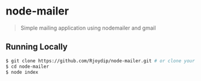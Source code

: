 # node-mailer

> Simple mailing application using nodemailer and gmail

## Running Locally

```sh
$ git clone https://github.com/Rjoydip/node-mailer.git # or clone your own fork
$ cd node-mailer
$ node index
```


